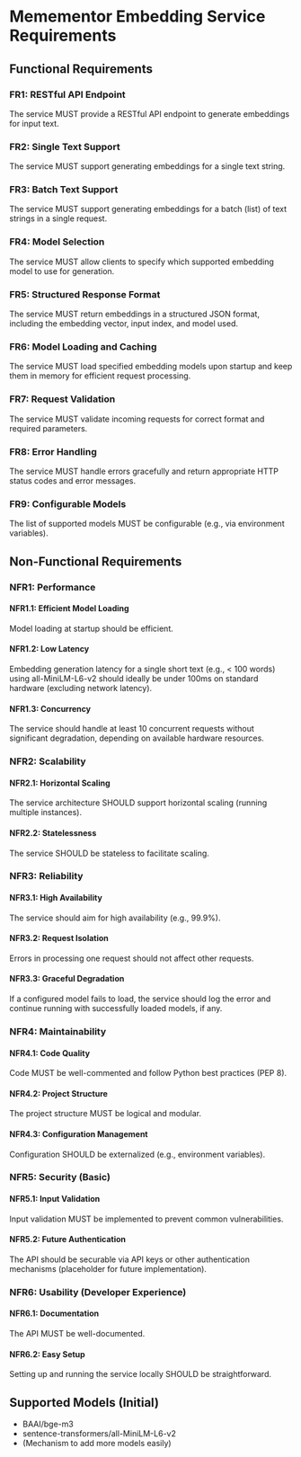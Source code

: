 # Memementor Embedding Service Requirements

## Functional Requirements

### FR1: RESTful API Endpoint
The service MUST provide a RESTful API endpoint to generate embeddings for input text.

### FR2: Single Text Support
The service MUST support generating embeddings for a single text string.

### FR3: Batch Text Support
The service MUST support generating embeddings for a batch (list) of text strings in a single request.

### FR4: Model Selection
The service MUST allow clients to specify which supported embedding model to use for generation.

### FR5: Structured Response Format
The service MUST return embeddings in a structured JSON format, including the embedding vector, input index, and model used.

### FR6: Model Loading and Caching
The service MUST load specified embedding models upon startup and keep them in memory for efficient request processing.

### FR7: Request Validation
The service MUST validate incoming requests for correct format and required parameters.

### FR8: Error Handling
The service MUST handle errors gracefully and return appropriate HTTP status codes and error messages.

### FR9: Configurable Models
The list of supported models MUST be configurable (e.g., via environment variables).

## Non-Functional Requirements

### NFR1: Performance

#### NFR1.1: Efficient Model Loading
Model loading at startup should be efficient.

#### NFR1.2: Low Latency
Embedding generation latency for a single short text (e.g., < 100 words) using all-MiniLM-L6-v2 should ideally be under 100ms on standard hardware (excluding network latency).

#### NFR1.3: Concurrency
The service should handle at least 10 concurrent requests without significant degradation, depending on available hardware resources.

### NFR2: Scalability

#### NFR2.1: Horizontal Scaling
The service architecture SHOULD support horizontal scaling (running multiple instances).

#### NFR2.2: Statelessness
The service SHOULD be stateless to facilitate scaling.

### NFR3: Reliability

#### NFR3.1: High Availability
The service should aim for high availability (e.g., 99.9%).

#### NFR3.2: Request Isolation
Errors in processing one request should not affect other requests.

#### NFR3.3: Graceful Degradation
If a configured model fails to load, the service should log the error and continue running with successfully loaded models, if any.

### NFR4: Maintainability

#### NFR4.1: Code Quality
Code MUST be well-commented and follow Python best practices (PEP 8).

#### NFR4.2: Project Structure
The project structure MUST be logical and modular.

#### NFR4.3: Configuration Management
Configuration SHOULD be externalized (e.g., environment variables).

### NFR5: Security (Basic)

#### NFR5.1: Input Validation
Input validation MUST be implemented to prevent common vulnerabilities.

#### NFR5.2: Future Authentication
The API should be securable via API keys or other authentication mechanisms (placeholder for future implementation).

### NFR6: Usability (Developer Experience)

#### NFR6.1: Documentation
The API MUST be well-documented.

#### NFR6.2: Easy Setup
Setting up and running the service locally SHOULD be straightforward.

## Supported Models (Initial)

- BAAI/bge-m3
- sentence-transformers/all-MiniLM-L6-v2
- (Mechanism to add more models easily)
